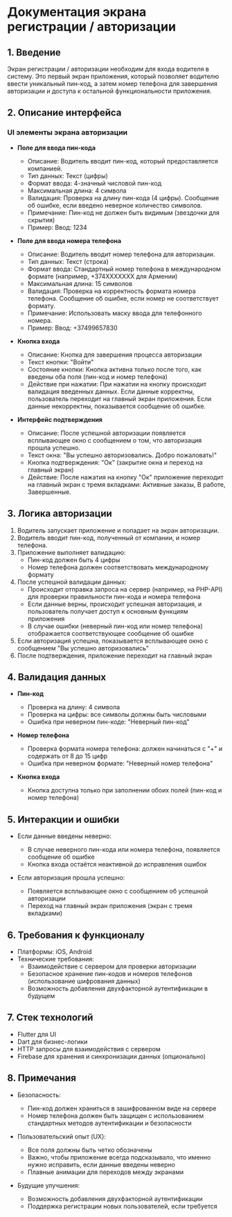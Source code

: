 
# Документация экрана регистрации / авторизации

## 1. Введение

Экран регистрации / авторизации необходим для входа водителя в систему. Это первый экран приложения, который позволяет водителю ввести уникальный пин-код, а затем номер телефона для завершения авторизации и доступа к остальной функциональности приложения.

## 2. Описание интерфейса

### UI элементы экрана авторизации

- **Поле для ввода пин-кода**
  - Описание: Водитель вводит пин-код, который предоставляется компанией.
  - Тип данных: Текст (цифры)
  - Формат ввода: 4-значный числовой пин-код
  - Максимальная длина: 4 символа
  - Валидация: Проверка на длину пин-кода (4 цифры). Сообщение об ошибке, если введено неверное количество символов.
  - Примечание: Пин-код не должен быть видимым (звездочки для скрытия)
  - Пример: Ввод: 1234

- **Поле для ввода номера телефона**
  - Описание: Водитель вводит номер телефона для авторизации.
  - Тип данных: Текст (строка)
  - Формат ввода: Стандартный номер телефона в международном формате (например, +374XXXXXXX для Армении)
  - Максимальная длина: 15 символов
  - Валидация: Проверка на корректность формата номера телефона. Сообщение об ошибке, если номер не соответствует формату.
  - Примечание: Использовать маску ввода для телефонного номера.
  - Пример: Ввод: +37499657830

- **Кнопка входа**
  - Описание: Кнопка для завершения процесса авторизации
  - Текст кнопки: "Войти"
  - Состояние кнопки: Кнопка активна только после того, как введены оба поля (пин-код и номер телефона)
  - Действие при нажатии: При нажатии на кнопку происходит валидация введенных данных. Если данные корректны, пользователь переходит на главный экран приложения. Если данные некорректны, показывается сообщение об ошибке.

- **Интерфейс подтверждения**
  - Описание: После успешной авторизации появляется всплывающее окно с сообщением о том, что авторизация прошла успешно.
  - Текст окна: "Вы успешно авторизовались. Добро пожаловать!"
  - Кнопка подтверждения: "Ок" (закрытие окна и переход на главный экран)
  - Действие: После нажатия на кнопку "Ок" приложение переходит на главный экран с тремя вкладками: Активные заказы, В работе, Завершенные.

## 3. Логика авторизации

1. Водитель запускает приложение и попадает на экран авторизации.
2. Водитель вводит пин-код, полученный от компании, и номер телефона.
3. Приложение выполняет валидацию:
   - Пин-код должен быть 4 цифры
   - Номер телефона должен соответствовать международному формату
4. После успешной валидации данных:
   - Происходит отправка запроса на сервер (например, на PHP-API) для проверки правильности пин-кода и номера телефона
   - Если данные верны, происходит успешная авторизация, и пользователь получает доступ к основным функциям приложения
   - В случае ошибки (неверный пин-код или номер телефона) отображается соответствующее сообщение об ошибке
5. Если авторизация успешна, показывается всплывающее окно с сообщением "Вы успешно авторизовались"
6. После подтверждения, приложение переходит на главный экран

## 4. Валидация данных

- **Пин-код**
  - Проверка на длину: 4 символа
  - Проверка на цифры: все символы должны быть числовыми
  - Ошибка при неверном пин-коде: "Неверный пин-код"

- **Номер телефона**
  - Проверка формата номера телефона: должен начинаться с "+" и содержать от 8 до 15 цифр
  - Ошибка при неверном формате: "Неверный номер телефона"

- **Кнопка входа**
  - Кнопка доступна только при заполнении обоих полей (пин-код и номер телефона)

## 5. Интеракции и ошибки

- Если данные введены неверно:
  - В случае неверного пин-кода или номера телефона, появляется сообщение об ошибке
  - Кнопка входа остаётся неактивной до исправления ошибок

- Если авторизация прошла успешно:
  - Появляется всплывающее окно с сообщением об успешной авторизации
  - Переход на главный экран приложения (экран с тремя вкладками)

## 6. Требования к функционалу

- Платформы: iOS, Android
- Технические требования:
  - Взаимодействие с сервером для проверки авторизации
  - Безопасное хранение пин-кодов и номеров телефонов (использование шифрования данных)
  - Возможность добавления двухфакторной аутентификации в будущем

## 7. Стек технологий

- Flutter для UI
- Dart для бизнес-логики
- HTTP запросы для взаимодействия с сервером
- Firebase для хранения и синхронизации данных (опционально)

## 8. Примечания

- Безопасность:
  - Пин-код должен храниться в зашифрованном виде на сервере
  - Номер телефона должен быть защищен с использованием стандартных методов аутентификации и безопасности

- Пользовательский опыт (UX):
  - Все поля должны быть четко обозначены
  - Важно, чтобы приложение всегда подсказывало, что именно нужно исправить, если данные введены неверно
  - Плавные анимации для переходов между экранами

- Будущие улучшения:
  - Возможность добавления двухфакторной аутентификации
  - Поддержка регистрации новых пользователей, если требуется
